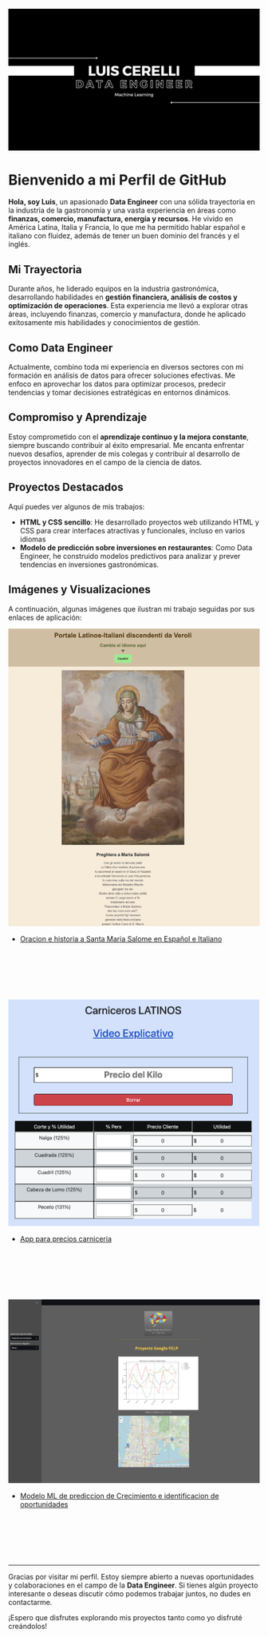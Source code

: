 ![Proyecto de HTML y CSS](LCDE.png)

# Bienvenido a mi Perfil de GitHub

**Hola, soy Luis**, un apasionado **Data Engineer** con una sólida trayectoria en la industria de la gastronomía y una vasta experiencia en áreas como **finanzas, comercio, manufactura, energía y recursos**. He vivido en América Latina, Italia y Francia, lo que me ha permitido hablar español e italiano con fluidez, además de tener un buen dominio del francés y el inglés.

## Mi Trayectoria

Durante años, he liderado equipos en la industria gastronómica, desarrollando habilidades en **gestión financiera, análisis de costos y optimización de operaciones**. Esta experiencia me llevó a explorar otras áreas, incluyendo finanzas, comercio y manufactura, donde he aplicado exitosamente mis habilidades y conocimientos de gestión.

## Como Data Engineer

Actualmente, combino toda mi experiencia en diversos sectores con mi formación en análisis de datos para ofrecer soluciones efectivas. Me enfoco en aprovechar los datos para optimizar procesos, predecir tendencias y tomar decisiones estratégicas en entornos dinámicos.

## Compromiso y Aprendizaje

Estoy comprometido con el **aprendizaje continuo y la mejora constante**, siempre buscando contribuir al éxito empresarial. Me encanta enfrentar nuevos desafíos, aprender de mis colegas y contribuir al desarrollo de proyectos innovadores en el campo de la ciencia de datos.

## Proyectos Destacados

Aquí puedes ver algunos de mis trabajos:

- **HTML y CSS sencillo**: He desarrollado proyectos web utilizando HTML y CSS para crear interfaces atractivas y funcionales, incluso en varios idiomas 
- **Modelo de predicción sobre inversiones en restaurantes**: Como Data Engineer, he construido modelos predictivos para analizar y prever tendencias en inversiones gastronómicas.

## Imágenes y Visualizaciones

A continuación, algunas imágenes que ilustran mi trabajo seguidas por sus enlaces de aplicación:

![Proyecto de HTML y CSS](StaMariaSalomeEspItalian.png)

- [Oracion e historia a Santa Maria Salome en Español e Italiano](https://preghierasmsalome.000webhostapp.com/)

 <br><br><br><br><br>

![App para precios de cortes de carne](AppPreciosCarniceria.png)

- [App para precios carniceria](https://mis-precios-de-carne.000webhostapp.com/)

<br><br><br><br><br>


![Proyecto de Data Engineer](PrediccionCrecimientoML.png)

- [Modelo ML de prediccion de Crecimiento e identificacion de oportunidades](https://cognicorp-gy.streamlit.app)

<br><br><br><br><br>

---

Gracias por visitar mi perfil. Estoy siempre abierto a nuevas oportunidades y colaboraciones en el campo de la **Data Engineer**. Si tienes algún proyecto interesante o deseas discutir cómo podemos trabajar juntos, no dudes en contactarme.

¡Espero que disfrutes explorando mis proyectos tanto como yo disfruté creándolos!



